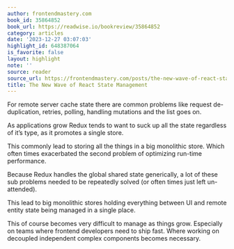 ```yaml
---
author: frontendmastery.com
book_id: 35864852
book_url: https://readwise.io/bookreview/35864852
category: articles
date: '2023-12-27 03:07:03'
highlight_id: 648387064
is_favorite: false
layout: highlight
note: ''
source: reader
source_url: https://frontendmastery.com/posts/the-new-wave-of-react-state-management#the-rise-of-purpose-built-libraries-to-solve-the-remote-state-management-problem
title: The New Wave of React State Management
---
```


For remote server cache state there are common problems like request de-duplication, retries, polling, handling mutations and the list goes on.

As applications grow Redux tends to want to suck up all the state regardless of it’s type, as it promotes a single store.

This commonly lead to storing all the things in a big monolithic store. Which often times exacerbated the second problem of optimizing run-time performance.

Because Redux handles the global shared state generically, a lot of these sub problems needed to be repeatedly solved (or often times just left un-attended).

This lead to big monolithic stores holding everything between UI and remote entity state being managed in a single place.

This of course becomes very difficult to manage as things grow. Especially on teams where frontend developers need to ship fast. Where working on decoupled independent complex components becomes necessary.